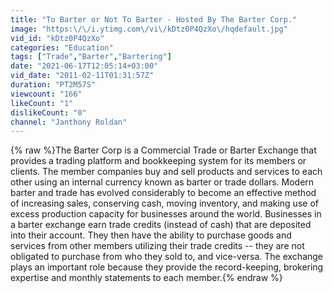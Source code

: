 ```yaml
---
title: "To Barter or Not To Barter - Hosted By The Barter Corp."
image: "https:\/\/i.ytimg.com\/vi\/kDtz0P4QzXo\/hqdefault.jpg"
vid_id: "kDtz0P4QzXo"
categories: "Education"
tags: ["Trade","Barter","Bartering"]
date: "2021-06-17T12:05:14+03:00"
vid_date: "2011-02-11T01:31:57Z"
duration: "PT2M57S"
viewcount: "166"
likeCount: "1"
dislikeCount: "0"
channel: "Janthony Roldan"
---
```

{% raw %}The Barter Corp is a Commercial Trade or Barter Exchange that provides a trading platform and bookkeeping system for its members or clients. The member companies buy and sell products and services to each other using an internal currency known as barter or trade dollars. Modern barter and trade has evolved considerably to become an effective method of increasing sales, conserving cash, moving inventory, and making use of excess production capacity for businesses around the world. Businesses in a barter exchange earn trade credits (instead of cash) that are deposited into their account. They then have the ability to purchase goods and services from other members utilizing their trade credits -- they are not obligated to purchase from who they sold to, and vice-versa. The exchange plays an important role because they provide the record-keeping, brokering expertise and monthly statements to each member.{% endraw %}
